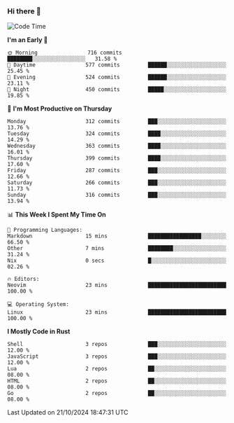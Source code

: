 ### Hi there 👋
<!--START_SECTION:waka-->
![Code Time](http://img.shields.io/badge/Code%20Time-340%20hrs%203%20mins-blue)

**I'm an Early 🐤** 

```text
🌞 Morning                716 commits         ████████░░░░░░░░░░░░░░░░░   31.58 % 
🌆 Daytime                577 commits         ██████░░░░░░░░░░░░░░░░░░░   25.45 % 
🌃 Evening                524 commits         ██████░░░░░░░░░░░░░░░░░░░   23.11 % 
🌙 Night                  450 commits         █████░░░░░░░░░░░░░░░░░░░░   19.85 % 
```
📅 **I'm Most Productive on Thursday** 

```text
Monday                   312 commits         ███░░░░░░░░░░░░░░░░░░░░░░   13.76 % 
Tuesday                  324 commits         ████░░░░░░░░░░░░░░░░░░░░░   14.29 % 
Wednesday                363 commits         ████░░░░░░░░░░░░░░░░░░░░░   16.01 % 
Thursday                 399 commits         ████░░░░░░░░░░░░░░░░░░░░░   17.60 % 
Friday                   287 commits         ███░░░░░░░░░░░░░░░░░░░░░░   12.66 % 
Saturday                 266 commits         ███░░░░░░░░░░░░░░░░░░░░░░   11.73 % 
Sunday                   316 commits         ███░░░░░░░░░░░░░░░░░░░░░░   13.94 % 
```


📊 **This Week I Spent My Time On** 

```text
💬 Programming Languages: 
Markdown                 15 mins             █████████████████░░░░░░░░   66.50 % 
Other                    7 mins              ████████░░░░░░░░░░░░░░░░░   31.24 % 
Nix                      0 secs              █░░░░░░░░░░░░░░░░░░░░░░░░   02.26 % 

🔥 Editors: 
Neovim                   23 mins             █████████████████████████   100.00 % 

💻 Operating System: 
Linux                    23 mins             █████████████████████████   100.00 % 
```

**I Mostly Code in Rust** 

```text
Shell                    3 repos             ███░░░░░░░░░░░░░░░░░░░░░░   12.00 % 
JavaScript               3 repos             ███░░░░░░░░░░░░░░░░░░░░░░   12.00 % 
Lua                      2 repos             ██░░░░░░░░░░░░░░░░░░░░░░░   08.00 % 
HTML                     2 repos             ██░░░░░░░░░░░░░░░░░░░░░░░   08.00 % 
Go                       2 repos             ██░░░░░░░░░░░░░░░░░░░░░░░   08.00 % 
```




 Last Updated on 21/10/2024 18:47:31 UTC
<!--END_SECTION:waka-->

<!--
**YoganshSharma/YoganshSharma** is a ✨ _special_ ✨ repository because its `README.md` (this file) appears on your GitHub profile.

Here are some ideas to get you started:

- 🔭 I’m currently working on ...
- 🌱 I’m currently learning ...
- 👯 I’m looking to collaborate on ...
- 🤔 I’m looking for help with ...
- 💬 Ask me about ...
- 📫 How to reach me: ...
- 😄 Pronouns: ...
- ⚡ Fun fact: ...
-->
